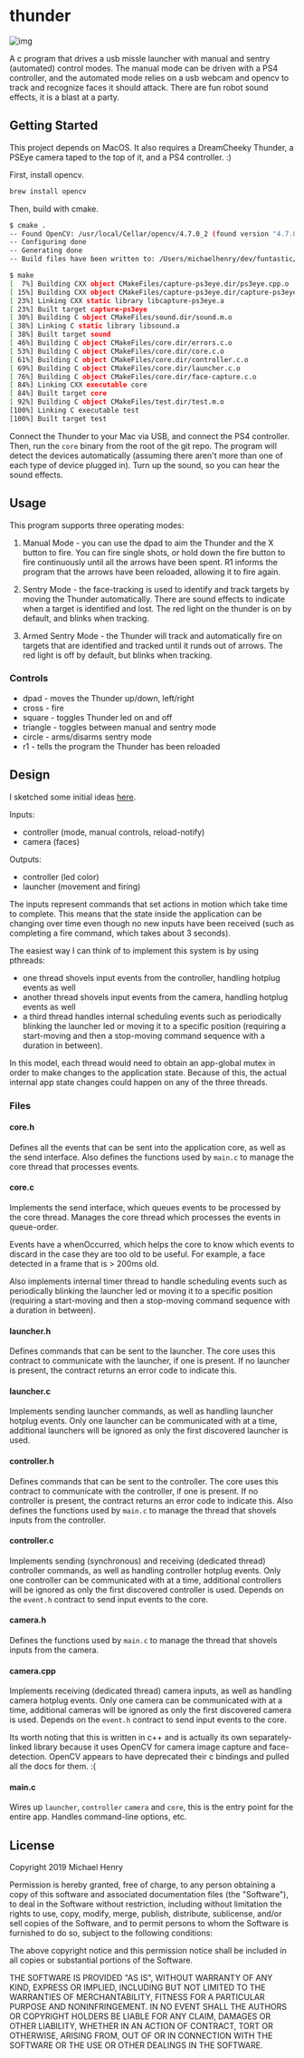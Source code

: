 # thunder

![img](https://d3gqasl9vmjfd8.cloudfront.net/a5b6511c-a539-48c0-881b-6e3d2adcadec.jpg)

A c program that drives a usb missle launcher with manual and sentry (automated) control modes. The manual mode can be driven with a PS4 controller, and the automated mode relies on a usb webcam and opencv to track and recognize faces it should attack. There are fun robot sound effects, it is a blast at a party.

## Getting Started

This project depends on MacOS. It also requires a DreamCheeky Thunder, a PSEye camera taped to the top of it, and a PS4 controller. :)

First, install opencv.
```bash
brew install opencv
```

Then, build with cmake.

```bash
$ cmake .
-- Found OpenCV: /usr/local/Cellar/opencv/4.7.0_2 (found version "4.7.0")
-- Configuring done
-- Generating done
-- Build files have been written to: /Users/michaelhenry/dev/funtastic/branches/thunder

$ make
[  7%] Building CXX object CMakeFiles/capture-ps3eye.dir/ps3eye.cpp.o
[ 15%] Building CXX object CMakeFiles/capture-ps3eye.dir/capture-ps3eye.cpp.o
[ 23%] Linking CXX static library libcapture-ps3eye.a
[ 23%] Built target capture-ps3eye
[ 30%] Building C object CMakeFiles/sound.dir/sound.m.o
[ 38%] Linking C static library libsound.a
[ 38%] Built target sound
[ 46%] Building C object CMakeFiles/core.dir/errors.c.o
[ 53%] Building C object CMakeFiles/core.dir/core.c.o
[ 61%] Building C object CMakeFiles/core.dir/controller.c.o
[ 69%] Building C object CMakeFiles/core.dir/launcher.c.o
[ 76%] Building C object CMakeFiles/core.dir/face-capture.c.o
[ 84%] Linking CXX executable core
[ 84%] Built target core
[ 92%] Building C object CMakeFiles/test.dir/test.m.o
[100%] Linking C executable test
[100%] Built target test
```

Connect the Thunder to your Mac via USB, and connect the PS4 controller. Then, run the `core` binary from the root of the git repo. The program will detect the devices automatically (assuming there aren't more than one of each type of device plugged in). Turn up the sound, so you can hear the sound effects. 

## Usage

This program supports three operating modes:

1. Manual Mode - you can use the dpad to aim the Thunder and the X button to fire. You can fire single shots, or hold down the fire button to fire continuously until all the arrows have been spent. R1 informs the program that the arrows have been reloaded, allowing it to fire again.

2. Sentry Mode - the face-tracking is used to identify and track targets by moving the Thunder automatically. There are sound effects to indicate when a target is identified and lost. The red light on the thunder is on by default, and blinks when tracking.

3. Armed Sentry Mode - the Thunder will track and automatically fire on targets that are identified and tracked until it runds out of arrows. The red light is off by default, but blinks when tracking.

### Controls

* dpad - moves the Thunder up/down, left/right
* cross - fire
* square - toggles Thunder led on and off
* triangle - toggles between manual and sentry mode
* circle - arms/disarms sentry mode
* r1 - tells the program the Thunder has been reloaded

## Design

I sketched some initial ideas [here](https://www.lucidchart.com/documents/view/e6b09b75-3998-4206-8caa-7c4b6ea134c8#).

Inputs:
- controller (mode, manual controls, reload-notify)
- camera (faces)

Outputs:
- controller (led color)
- launcher (movement and firing)

The inputs represent commands that set actions in motion which take time to complete. This means that the state inside the application can be changing over time even though no new inputs have been received (such as completing a fire command, which takes about 3 seconds).

The easiest way I can think of to implement this system is by using pthreads:
- one thread shovels input events from the controller, handling hotplug events as well
- another thread shovels input events from the camera, handling hotplug events as well
- a third thread handles internal scheduling events such as periodically blinking the launcher led or moving it to a specific position (requiring a start-moving and then a stop-moving command sequence with a duration in between).

In this model, each thread would need to obtain an app-global mutex in order to make changes to the application state. Because of this, the actual internal app state changes could happen on any of the three threads. 

### Files

#### core.h
Defines all the events that can be sent into the application core, as well as the send interface. Also defines the functions used by `main.c` to manage the core thread that processes events.

#### core.c
Implements the send interface, which queues events to be processed by the core thread. Manages the core thread which processes the events in queue-order. 

Events have a whenOccurred, which helps the core to know which events to discard in the case they are too old to be useful. For example, a face detected in a frame that is > 200ms old.

Also implements internal timer thread to handle scheduling events such as periodically blinking the launcher led or moving it to a specific position (requiring a start-moving and then a stop-moving command sequence with a duration in between).

#### launcher.h
Defines commands that can be sent to the launcher. The core uses this contract to communicate with the launcher, if one is present. If no launcher is present, the contract returns an error code to indicate this.

#### launcher.c
Implements sending launcher commands, as well as handling launcher hotplug events. Only one launcher can be communicated with at a time, additional launchers will be ignored as only the first discovered launcher is used.

#### controller.h
Defines commands that can be sent to the controller. The core uses this contract to communicate with the controller, if one is present. If no controller is present, the contract returns an error code to indicate this. Also defines the functions used by `main.c` to manage the thread that shovels inputs from the controller.

#### controller.c
Implements sending (synchronous) and receiving (dedicated thread) controller commands, as well as handling controller hotplug events. Only one controller can be communicated with at a time, additional controllers will be ignored as only the first discovered controller is used. Depends on the `event.h` contract to send input events to the core.

#### camera.h
Defines the functions used by `main.c` to manage the thread that shovels inputs from the camera.

#### camera.cpp
Implements receiving (dedicated thread) camera inputs, as well as handling camera hotplug events. Only one camera can be communicated with at a time, additional cameras will be ignored as only the first discovered camera is used. Depends on the `event.h` contract to send input events to the core.

Its worth noting that this is written in c++ and is actually its own separately-linked library because it uses OpenCV for camera image capture and face-detection. OpenCV appears to have deprecated their c bindings and pulled all the docs for them. :(

#### main.c

Wires up `launcher`, `controller` `camera` and `core`, this is the entry point for the entire app. Handles command-line options, etc.

## License

Copyright 2019 Michael Henry

Permission is hereby granted, free of charge, to any person obtaining a copy of this software and associated documentation files (the "Software"), to deal in the Software without restriction, including without limitation the rights to use, copy, modify, merge, publish, distribute, sublicense, and/or sell copies of the Software, and to permit persons to whom the Software is furnished to do so, subject to the following conditions:

The above copyright notice and this permission notice shall be included in all copies or substantial portions of the Software.

THE SOFTWARE IS PROVIDED "AS IS", WITHOUT WARRANTY OF ANY KIND, EXPRESS OR IMPLIED, INCLUDING BUT NOT LIMITED TO THE WARRANTIES OF MERCHANTABILITY, FITNESS FOR A PARTICULAR PURPOSE AND NONINFRINGEMENT. IN NO EVENT SHALL THE AUTHORS OR COPYRIGHT HOLDERS BE LIABLE FOR ANY CLAIM, DAMAGES OR OTHER LIABILITY, WHETHER IN AN ACTION OF CONTRACT, TORT OR OTHERWISE, ARISING FROM, OUT OF OR IN CONNECTION WITH THE SOFTWARE OR THE USE OR OTHER DEALINGS IN THE SOFTWARE.

